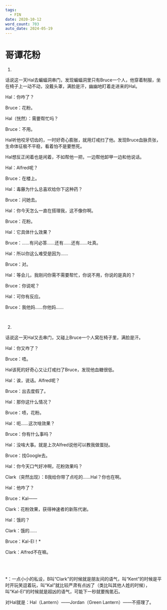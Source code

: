```yaml
---
tags:
  - FIN
date: 2020-10-12
word_count: 703
auto_date: 2024-05-19
---
```


# 哥谭花粉

1.

话说这一天Hal去蝙蝠洞串门，发现蝙蝠洞里只有Bruce一个人，他穿着制服，坐在椅子上一动不动，没戴头罩，满脸是汗，幽幽地盯着走进来的Hal。

Hal：你咋了？

Bruce：花粉。

Hal（恍然）：需要帮忙吗？

Bruce：不用。

Hal听他咬牙切齿的，一时好奇心膨胀，就用灯戒扫了他。发现Bruce血脉贲张，生命体征极不平稳，看着怕不是要憋死。

Hal想反正闲着也是闲着，不如帮他一把，一边帮他卸甲一边和他说话。

Hal：Alfred呢？

Bruce：在楼上。

Hal：毒藤为什么总喜欢给你下这种药？

Bruce：问她去。

Hal：你今天怎么一直在搭理我，这不像你啊。

Bruce：花粉。

Hal：它具体什么效果？

Bruce：……有问必答……还有……还有……吐真。

Hal：所以你这么难受是因为……

Bruce：对。

Hal：等会儿，我刚问你需不需要帮忙，你说不用，你说的是真的？

Bruce：你说呢？

Hal：可你有反应。

Bruce：我他妈……你他妈……

<br>

2.

话说这一天Hal又去串门，又碰上Bruce一个人窝在椅子里，满脸是汗。

Hal：你又咋了？

Bruce：唔。

Hal该死的好奇心又让灯戒扫了Bruce，发现他血糖很低。

Hal：诶，说话。Alfred呢？

Bruce：出去度假了。

Hal：那你这什么情况？

Bruce：啧，花粉。

Hal：呃……这次啥效果？

Bruce：你有什么事吗？

Hal：没啥大事。就是上次Alfred说他可以教我做蛋挞。

Bruce：找Google去。

Hal：你今天口气好冲啊，花粉效果吗？

Clark（突然出现）：B我给你带了点吃的……Hal？你也在啊。

Hal：他咋了？

Bruce：Kal——

Clark：花粉效果，获得神速者的新陈代谢。

Hal：饿的？

Clark：饿的……

Bruce：Kal-El！*

Clark：Alfred不在嘛。

<br>

<br>
<br>
*：一点小小的私设，B叫“Clark”的时候就是朋友间的语气，叫“Kent”的时候是平时开玩笑逗着玩，叫“Kal”就比较严肃有点凶了（类比叫其他人姓的时候），叫“Kal-El”的时候就是超凶的语气，可能下一秒就要掏氪石。

对Hal就是：Hal（Lantern）——Jordan（Green Lantern）——不搭理了。
